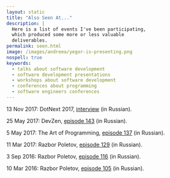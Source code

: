 ```yaml
---
layout: static
title: "Also Seen At..."
description: |
  Here is a list of events I've been participating,
  which produced some more or less valuable
  deliverables.
permalink: seen.html
image: /images/andreea/yegor-is-presenting.png
nospell: true
keywords:
  - talks about software development
  - software development presentations
  - workshops about software development
  - conferences about programming
  - software engineers conferences
---
```


13 Nov 2017:
DotNext 2017,
[interview](https://youtu.be/FMktdWexo8A?t=27076) (in Russian).

25 May 2017:
DevZen,
[episode 143](http://devzen.ru/episode-0143/) (in Russian).

5 May 2017:
The Art of Programming,
[episode 137](https://itunes.apple.com/us/podcast/the-art-of-programming/id1046278525) (in Russian).

11 Mar 2017:
Razbor Poletov,
[episode 129](http://razbor-poletov.com/2017/03/episode-129.html) (in Russian).

3 Sep 2016:
Razbor Poletov,
[episode 116](http://razbor-poletov.com/2016/09/episode-116.html) (in Russian).

10 Mar 2016:
Razbor Poletov,
[episode 105](http://razbor-poletov.com/2016/03/episode-105.html) (in Russian).

